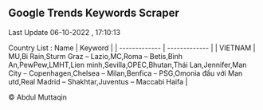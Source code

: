 

## Google Trends Keywords Scraper 
 
Last Update 06-10-2022 , 17:10:13

Country List :
 Name  | Keyword |
| ------------- | ------------- |
| VIETNAM | MU,Bi Rain,Sturm Graz – Lazio,MC,Roma – Betis,Bình An,PewPew,LMHT,Lien minh,Sevilla,OPEC,Bhutan,Thái Lan,Jennifer,Man City – Copenhagen,Chelsea – Milan,Benfica – PSG,Omonia đấu với Man utd,Real Madrid – Shakhtar,Juventus – Maccabi Haifa |



© Abdul Muttaqin 

